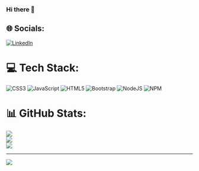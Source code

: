 ### Hi there 👋


## 🌐 Socials:
[![LinkedIn](https://img.shields.io/badge/LinkedIn-%230077B5.svg?logo=linkedin&logoColor=white)](https://linkedin.com/in/https://www.linkedin.com/in/gabriel-galvao-2a7ba3229) 

# 💻 Tech Stack:
![CSS3](https://img.shields.io/badge/css3-%231572B6.svg?style=for-the-badge&logo=css3&logoColor=white) ![JavaScript](https://img.shields.io/badge/javascript-%23323330.svg?style=for-the-badge&logo=javascript&logoColor=%23F7DF1E) ![HTML5](https://img.shields.io/badge/html5-%23E34F26.svg?style=for-the-badge&logo=html5&logoColor=white) ![Bootstrap](https://img.shields.io/badge/bootstrap-%23563D7C.svg?style=for-the-badge&logo=bootstrap&logoColor=white) ![NodeJS](https://img.shields.io/badge/node.js-6DA55F?style=for-the-badge&logo=node.js&logoColor=white) ![NPM](https://img.shields.io/badge/NPM-%23000000.svg?style=for-the-badge&logo=npm&logoColor=white)
# 📊 GitHub Stats:
![](https://github-readme-stats.vercel.app/api?username=gabrielgalvaodev&theme=dark&hide_border=false&include_all_commits=false&count_private=false)<br/>
![](https://github-readme-streak-stats.herokuapp.com/?user=gabrielgalvaodev&theme=dark&hide_border=false)<br/>
![](https://github-readme-stats.vercel.app/api/top-langs/?username=gabrielgalvaodev&theme=dark&hide_border=false&include_all_commits=false&count_private=false&layout=compact)

---
[![](https://visitcount.itsvg.in/api?id=gabrielgalvaodev&icon=0&color=0)](https://visitcount.itsvg.in)

<!-- Proudly created with GPRM ( https://gprm.itsvg.in ) -->
